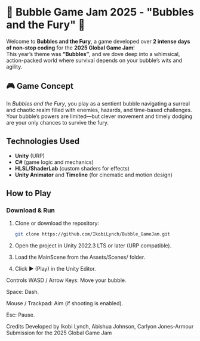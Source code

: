 # 🫧 Bubble Game Jam 2025 - "Bubbles and the Fury" 🫧

Welcome to **Bubbles and the Fury**, a game developed over **2 intense days of non-stop coding** for the **2025 Global Game Jam**!  
This year’s theme was **“Bubbles”**, and we dove deep into a whimsical, action-packed world where survival depends on your bubble’s wits and agility.

## 🎮 Game Concept

In *Bubbles and the Fury*, you play as a sentient bubble navigating a surreal and chaotic realm filled with enemies, hazards, and time-based challenges. Your bubble’s powers are limited—but clever movement and timely dodging are your only chances to survive the fury.

##  Technologies Used

- **Unity** (URP)
- **C#** (game logic and mechanics)
- **HLSL/ShaderLab** (custom shaders for effects)
- **Unity Animator** and **Timeline** (for cinematic and motion design)

##  How to Play

###  Download & Run
1. Clone or download the repository:
   ```bash
   git clone https://github.com/IkobiLynch/Bubble_GameJam.git
   ```
2. Open the project in Unity 2022.3 LTS or later (URP compatible).

3. Load the MainScene from the Assets/Scenes/ folder.

4. Click ▶️ (Play) in the Unity Editor.

Controls
WASD / Arrow Keys: Move your bubble.

Space: Dash.

Mouse / Trackpad: Aim (if shooting is enabled).

Esc: Pause.


Credits
Developed by Ikobi Lynch, Abishua Johnson, Carlyon Jones-Armour
Submission for the 2025 Global Game Jam

